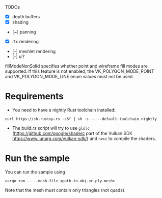 TODOs

- [x] depth buffers
- [x] shading
- [~] panning
- [x] rtx rendering
- [-] meshlet rendering
- [-] ui?


fillModeNonSolid specifies whether point and wireframe fill modes are supported. If this feature is not enabled, the VK_POLYGON_MODE_POINT and VK_POLYGON_MODE_LINE enum values must not be used.

# Requirements

- You need to have a nightly Rust toolchain installed: 
```
curl https://sh.rustup.rs -sSf | sh -s -- --default-toolchain nightly
```
- The build.rs script will try to use `glslc` (https://github.com/google/shaderc part of the Vulkan SDK https://www.lunarg.com/vulkan-sdk/) and `nvcc` to compile the shaders.

# Run the sample 

You can run the sample using
```
cargo run -- --mesh-file <path-to-obj-or-ply-mesh>
```
Note that the mesh must contain only triangles (not quads).
